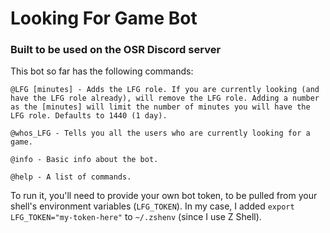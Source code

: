 # Looking For Game Bot
### Built to be used on the OSR Discord server

This bot so far has the following commands:

```
@LFG [minutes] - Adds the LFG role. If you are currently looking (and have the LFG role already), will remove the LFG role. Adding a number as the [minutes] will limit the number of minutes you will have the LFG role. Defaults to 1440 (1 day).

@whos_LFG - Tells you all the users who are currently looking for a game.

@info - Basic info about the bot.

@help - A list of commands.
```

To run it, you'll need to provide your own bot token, to be pulled from your shell's environment variables (`LFG_TOKEN`). In my case, I added `export LFG_TOKEN="my-token-here"` to `~/.zshenv` (since I use Z Shell).
